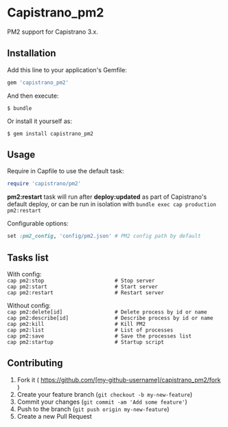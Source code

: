 # Capistrano_pm2

PM2 support for Capistrano 3.x.

## Installation

Add this line to your application's Gemfile:

```ruby
gem 'capistrano_pm2'
```

And then execute:

    $ bundle

Or install it yourself as:

    $ gem install capistrano_pm2

## Usage

Require in Capfile to use the default task:

```ruby
require 'capistrano/pm2'
```  
**pm2:restart** task will run after **deploy:updated** as part of Capistrano's default deploy, or can be run in isolation with `bundle exec cap production pm2:restart`

Configurable options:  
```ruby
set :pm2_config, 'config/pm2.json' # PM2 config path by default
```  

## Tasks list

With config:  
`cap pm2:stop                       # Stop server  `  
`cap pm2:start                      # Start server  `  
`cap pm2:restart                    # Restart server  `  
  
Without config:  
`cap pm2:delete[id]                 # Delete process by id or name`  
`cap pm2:describe[id]               # Describe process by id or name`  
`cap pm2:kill                       # Kill PM2`  
`cap pm2:list                       # List of processes`  
`cap pm2:save                       # Save the processes list`  
`cap pm2:startup                    # Startup script`  


## Contributing

1. Fork it ( https://github.com/[my-github-username]/capistrano_pm2/fork )
2. Create your feature branch (`git checkout -b my-new-feature`)
3. Commit your changes (`git commit -am 'Add some feature'`)
4. Push to the branch (`git push origin my-new-feature`)
5. Create a new Pull Request
